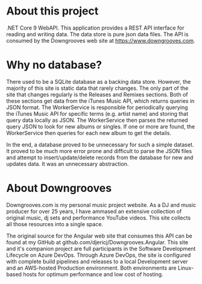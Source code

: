 # About this project
.NET Core 9 WebAPI.  This application provides a REST API interface for reading and writing data.  The data store is pure json data files.
The API is consumed by the Downgrooves web site at https://www.downgrooves.com.

# Why no database?
There used to be a SQLite database as a backing data store.  However, the majority of this site is static data that rarely changes.  The only part of the site that changes regularly is the Releases and Remixes sections.  Both of these sections get data from the iTunes Music API, which returns queries in JSON format.  The WorkerService is responsible for periodically querying the iTunes Music API for specific terms (e.g. artist name) and storing that query data locally as JSON.  The WorkerService then parses the returned query JSON to look for new albums or singles. If one or more are found, the WorkerService then queries for each new album to get the details. 

In the end, a database proved to be unnecessary for such a simple dataset.  It proved to be much more error prone and difficult to parse the JSON files and attempt to insert/update/delete records from the database for new and updates data.  It was an unnecessary abstraction.  

# About Downgrooves
Downgrooves.com is my personal music project website.  As a DJ and music producer for over 25 years, I have ammased an extensive collection of original music, dj sets and performance YouTube videos. This site collects all those resources into a single space.

The original source for the Angular web site that consumes this API can be found at my GitHub at github.com/djericj/Downgrooves.Angular.  This site and it's companion project are full participants in the Software Development Lifecycle on Azure DevOps.  Through Azure DevOps, the site is configured with complete build pipelines and releases to a local Development server and an AWS-hosted Production environment.  Both environments are Linux-based hosts for optimum performance and low cost of hosting.
